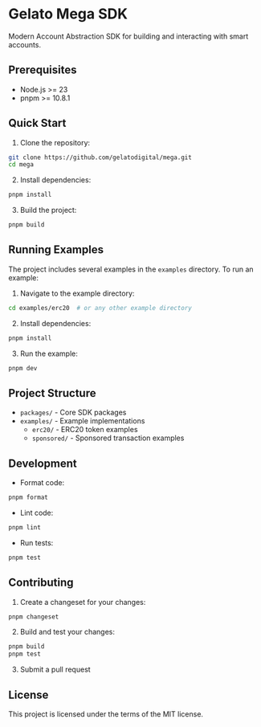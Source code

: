 # Gelato Mega SDK

Modern Account Abstraction SDK for building and interacting with smart accounts.

## Prerequisites

- Node.js >= 23
- pnpm >= 10.8.1

## Quick Start

1. Clone the repository:
```bash
git clone https://github.com/gelatodigital/mega.git
cd mega
```

2. Install dependencies:
```bash
pnpm install
```

3. Build the project:
```bash
pnpm build
```

## Running Examples

The project includes several examples in the `examples` directory. To run an example:

1. Navigate to the example directory:
```bash
cd examples/erc20  # or any other example directory
```

2. Install dependencies:
```bash
pnpm install
```

3. Run the example:
```bash
pnpm dev
```

## Project Structure

- `packages/` - Core SDK packages
- `examples/` - Example implementations
  - `erc20/` - ERC20 token examples
  - `sponsored/` - Sponsored transaction examples

## Development

- Format code:
```bash
pnpm format
```

- Lint code:
```bash
pnpm lint
```

- Run tests:
```bash
pnpm test
```

## Contributing

1. Create a changeset for your changes:
```bash
pnpm changeset
```

2. Build and test your changes:
```bash
pnpm build
pnpm test
```

3. Submit a pull request

## License

This project is licensed under the terms of the MIT license.
